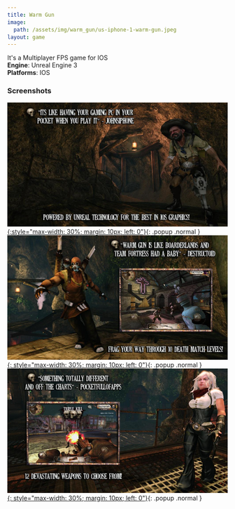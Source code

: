 ```yaml
---
title: Warm Gun
image:
  path: /assets/img/warm_gun/us-iphone-1-warm-gun.jpeg
layout: game  
---
```


It's a Multiplayer FPS game for IOS<br />
**Engine**: Unreal Engine 3<br />
**Platforms**: IOS

### Screenshots

[![](/assets/img/warm_gun/us-iphone-1-warm-gun.jpeg){:style="max-width: 30%; margin: 10px; left: 0"}](/assets/img/warm_gun/us-iphone-1-warm-gun.jpeg){: .popup .normal } [![](/assets/img/warm_gun/us-iphone-3-warm-gun.jpeg){: style="max-width: 30%; margin: 10px;  left: 0"}](/assets/img/warm_gun/us-iphone-3-warm-gun.jpeg){: .popup .normal } [![](/assets/img/warm_gun/us-iphone-4-warm-gun.jpeg){: style="max-width: 30%; margin: 10px;  left: 0"}](/assets/img/warm_gun/us-iphone-4-warm-gun.jpeg){: .popup .normal }
